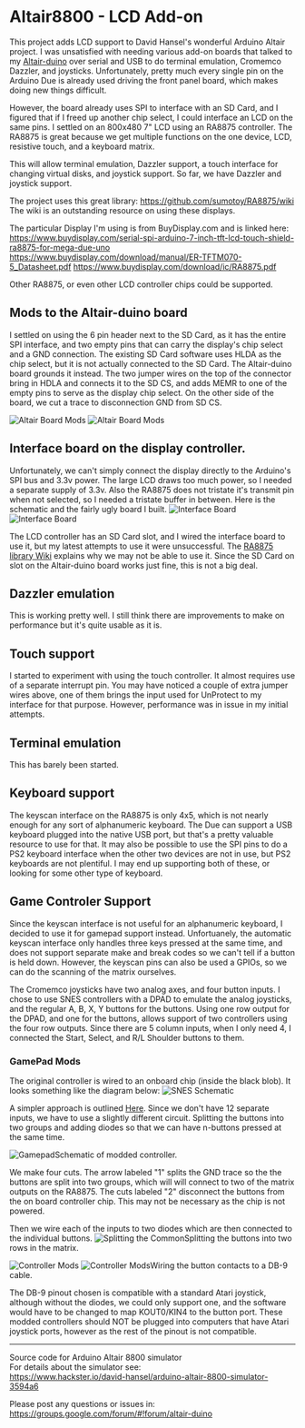 # Altair8800 - LCD Add-on
This project adds LCD support to David Hansel's wonderful Arduino Altair project. I was unsatisfied with needing various add-on boards that talked to my [Altair-duino](https://www.adwaterandstir.com/altair/) over serial and USB to do terminal emulation, Cromemco Dazzler, and joysticks. Unfortunately, pretty much every single pin on the Arduino Due is already used driving the front panel board, which makes doing new things difficult.

However, the board already uses SPI to interface with an SD Card, and I figured that if I freed up another chip select, I could interface an LCD on the same pins. I settled on an 800x480 7" LCD using an RA8875 controller. The RA8875 is great because we get multiple functions on the one device, LCD, resistive touch, and a keyboard matrix.

This will allow terminal emulation, Dazzler support, a touch interface for changing virtual disks, and joystick support. So far, we have Dazzler and joystick support. 

The project uses this great library: https://github.com/sumotoy/RA8875/wiki
The wiki is an outstanding resource on using these displays.


The particular Display I'm using is from BuyDisplay.com and is linked here:
https://www.buydisplay.com/serial-spi-arduino-7-inch-tft-lcd-touch-shield-ra8875-for-mega-due-uno
https://www.buydisplay.com/download/manual/ER-TFTM070-5_Datasheet.pdf
https://www.buydisplay.com/download/ic/RA8875.pdf

Other RA8875, or even other LCD controller chips could be supported.

## Mods to the Altair-duino board
I settled on using the 6 pin header next to the SD Card, as it has the entire SPI interface, and two empty pins that can carry the display's chip select and a GND connection. The existing SD Card software uses HLDA as the chip select, but it is not actually connected to the SD Card. The Altair-duino board grounds it instead. The two jumper wires on the top of the connector bring in HDLA and connects it to the SD CS, and adds MEMR to one of the empty pins to serve as the display chip select. On the other side of the board, we cut a trace to disconnection GND from SD CS.

![Altair Board Mods](Hardware/20200607_145428.jpg)
![Altair Board Mods](Hardware/CutGNDtoSDCS.jpg)


## Interface board on the display controller.

Unfortunately, we can't simply connect the display directly to the Arduino's SPI bus and 3.3v power. The large LCD draws too much power, so I needed a separate supply of 3.3v. Also the RA8875 does not tristate it's transmit pin when not selected, so I needed a tristate buffer in between. Here is the schematic and the fairly ugly board I built.
![Interface Board](Hardware/Schematic_AltairLCD_IF_Board.png)
![Interface Board](Hardware/20200607_152418.jpg)

The LCD controller has an SD Card slot, and I wired the interface board to use it, but my latest attempts to use it were unsuccessful. The [RA8875 library Wiki](https://github.com/sumotoy/RA8875/wiki/Working-with-a-SD-card-and-troubleshooting) explains why we may not be able to use it. Since the SD Card on slot on the Altair-duino board works just fine, this is not a big deal.

## Dazzler emulation

This is working pretty well. I still think there are improvements to make on performance but it's quite usable as it is.

## Touch support

I started to experiment with using the touch controller. It almost requires use of a separate interrupt pin. You may have noticed a couple of extra jumper wires above, one of them brings the input used for UnProtect to my interface for that purpose. However, performance was in issue in my initial attempts.

## Terminal emulation

This has barely been started.

## Keyboard support

The keyscan interface on the RA8875 is only 4x5, which is not nearly enough for any sort of alphanumeric keyboard. The Due can support a USB keyboard plugged into the native USB port, but that's a pretty valuable resource to use for that. It may also be possible to use the SPI pins to do a PS2 keyboard interface when the other two devices are not in use, but PS2 keyboards are not plentiful. I may end up supporting both of these, or looking for some other type of keyboard.

## Game Controler Support

Since the keyscan interface is not useful for an alphanumeric keyboard, I decided to use it for gamepad support instead. Unfortuanely, the automatic keyscan interface only handles three keys pressed at the same time, and does not support separate make and break codes so we can't tell if a button is held down. However, the keyscan pins can also be used a GPIOs, so we can do the scanning of the matrix ourselves.

The Cromemco joysticks have two analog axes, and four button inputs. I chose to use SNES controllers with a DPAD to emulate the analog joysticks, and the regular A, B, X, Y buttons for the buttons. Using one row output for the DPAD, and one for the buttons, allows support of two controllers using the four row outputs. Since there are 5 column inputs, when I only need 4, I connected the Start, Select, and R/L Shoulder buttons to them.

### GamePad Mods
The original controller is wired to an onboard chip (inside the black blob). It looks something like the diagram below:
![SNES Schematic](https://cdn-learn.adafruit.com/assets/assets/000/000/385/original/gaming_snes.png)

A simpler approach is outlined [Here](https://learn.adafruit.com/usb-snes-gamepad/disassemble-the-snes-controller). Since we don't have 12 separate inputs, we have to use a slightly different circuit. Splitting the buttons into two groups and adding diodes so that we can have n-buttons pressed at the same time.

![Gamepad](Hardware/Schematic_AltairLCD_Gamepad.png)Schematic of modded controller.

We make four cuts. The arrow labeled "1" splits the GND trace so the the buttons are split into two groups, which will will connect to two of the matrix outputs on the RA8875. The cuts labeled "2" disconnect the buttons from the on board controller chip. This may not be necessary as the chip is not powered. 

Then we wire each of the inputs to two diodes which are then connected to the individual buttons.
![Splitting the Common](Hardware/SplitGND.jpg)Splitting the buttons into two rows in the matrix.


![Controller Mods](Hardware/20200523_224457.jpg)
![Controller Mods](Hardware/20200523_224530.jpg)Wiring the button contacts to a DB-9 cable. 

The DB-9 pinout chosen is compatible with a standard Atari joystick, although without the diodes, we could only support one, and the software would have to be changed to map KOUT0/KIN4 to the button port. These modded controllers should NOT be plugged into computers that have Atari joystick ports, however as the rest of the pinout is not compatible.

---

Source code for Arduino Altair 8800 simulator<br>
For details about the simulator see:<br>
https://www.hackster.io/david-hansel/arduino-altair-8800-simulator-3594a6

Please post any questions or issues in:
https://groups.google.com/forum/#!forum/altair-duino
